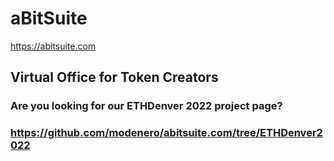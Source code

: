# aBitSuite

https://abitsuite.com

## Virtual Office for Token Creators

### Are you looking for our ETHDenver 2022 project page?

### https://github.com/modenero/abitsuite.com/tree/ETHDenver2022
